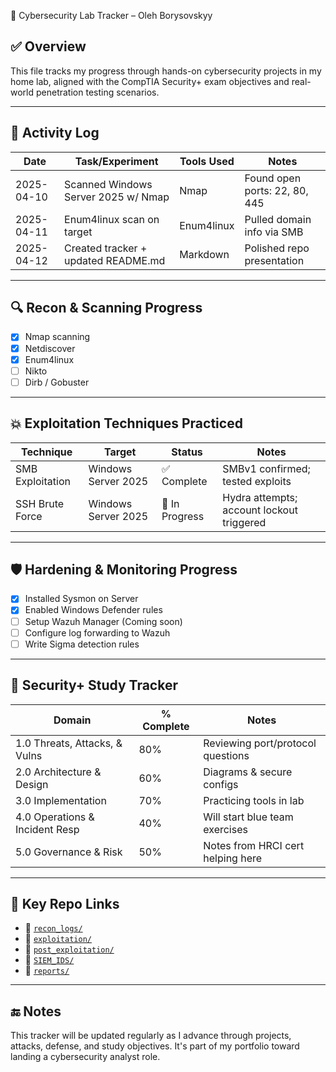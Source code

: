  🧠 Cybersecurity Lab Tracker – Oleh Borysovskyy

## ✅ Overview
This file tracks my progress through hands-on cybersecurity projects in my home lab, aligned with the CompTIA Security+ exam objectives and real-world penetration testing scenarios.

---

## 📅 Activity Log

| Date       | Task/Experiment                                      | Tools Used              | Notes |
|------------|-------------------------------------------------------|--------------------------|-------|
| 2025-04-10 | Scanned Windows Server 2025 w/ Nmap                   | Nmap                     | Found open ports: 22, 80, 445 |
| 2025-04-11 | Enum4linux scan on target                             | Enum4linux              | Pulled domain info via SMB |
| 2025-04-12 | Created tracker + updated README.md                   | Markdown                | Polished repo presentation |

---

## 🔍 Recon & Scanning Progress

- [x] Nmap scanning
- [x] Netdiscover
- [x] Enum4linux
- [ ] Nikto
- [ ] Dirb / Gobuster

---

## 💥 Exploitation Techniques Practiced

| Technique              | Target              | Status     | Notes |
|------------------------|---------------------|------------|-------|
| SMB Exploitation       | Windows Server 2025 | ✅ Complete | SMBv1 confirmed; tested exploits |
| SSH Brute Force        | Windows Server 2025 | 🔄 In Progress | Hydra attempts; account lockout triggered |

---

## 🛡 Hardening & Monitoring Progress

- [x] Installed Sysmon on Server
- [x] Enabled Windows Defender rules
- [ ] Setup Wazuh Manager (Coming soon)
- [ ] Configure log forwarding to Wazuh
- [ ] Write Sigma detection rules

---

## 📖 Security+ Study Tracker

| Domain                         | % Complete | Notes |
|--------------------------------|------------|-------|
| 1.0 Threats, Attacks, & Vulns | 80%        | Reviewing port/protocol questions |
| 2.0 Architecture & Design      | 60%        | Diagrams & secure configs |
| 3.0 Implementation             | 70%        | Practicing tools in lab |
| 4.0 Operations & Incident Resp | 40%        | Will start blue team exercises |
| 5.0 Governance & Risk          | 50%        | Notes from HRCI cert helping here |

---

## 📂 Key Repo Links

- 🔗 [`recon_logs/`](./recon_logs/)
- 🔗 [`exploitation/`](./exploitation/)
- 🔗 [`post_exploitation/`](./post_exploitation/)
- 🔗 [`SIEM_IDS/`](./SIEM_IDS/)
- 🔗 [`reports/`](./reports/)

---

## 🔚 Notes

This tracker will be updated regularly as I advance through projects, attacks, defense, and study objectives. It's part of my portfolio toward landing a cybersecurity analyst role.
